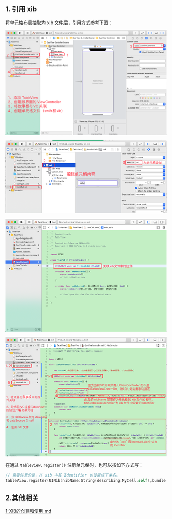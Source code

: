 ## 1. 引用 xib 

将单元格布局抽取为 xib 文件后，引用方式参考下图：

![](pics/1-1-添加TableView.png)

![](pics/1-2-为xib单元格设置id.png)

![](pics/1-3-修改单元格swift文件中的内容.png)

![](pics/1-4-初始化单元格.png)

在通过 `tableView.register()` 注册单元格时，也可以按如下方式写：

```swift
// 需要注意的是，在 xib 中其 Identifier 也设置成了类名。
tableView.register(UINib(nibName:String(describing:MyCell.self),bundle:nil),forCellReuseIdentifier:String(describing:MyCell.self))
```

## 2.其他相关

[1-XIB的创建和使用.md](../xib文件/1-XIB的创建和使用.md)